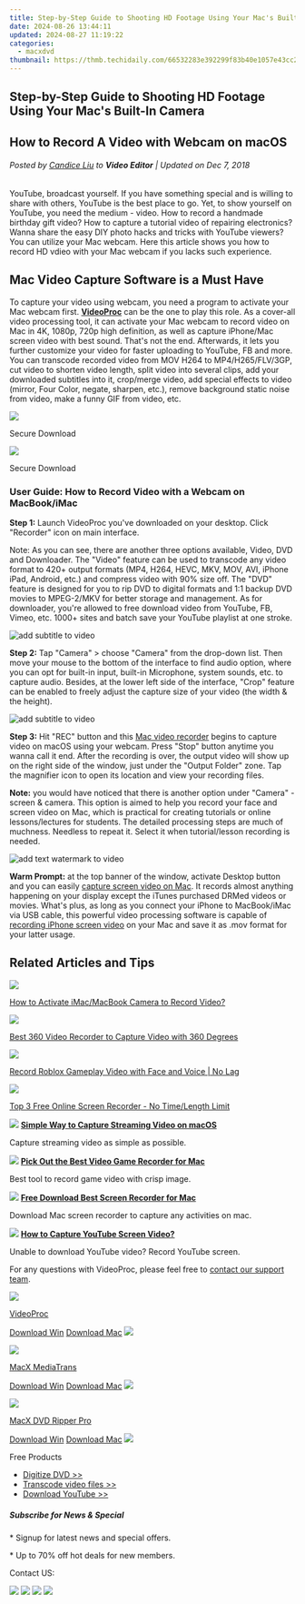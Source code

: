 ```yaml
---
title: Step-by-Step Guide to Shooting HD Footage Using Your Mac's Built-In Camera
date: 2024-08-26 13:44:11
updated: 2024-08-27 11:19:22
categories:
  - macxdvd
thumbnail: https://thmb.techidaily.com/66532283e392299f83b40e1057e43cc22a016c0905229694154e720c235ea49f.jpg
---
```


## Step-by-Step Guide to Shooting HD Footage Using Your Mac's Built-In Camera

## How to Record A Video with Webcam on macOS

###### Posted by [Candice Liu](https://www.linkedin.com/in/candice-liu-444483a3/) to **Video Editor** | Updated on Dec 7, 2018

YouTube, broadcast yourself. If you have something special and is willing to share with others, YouTube is the best place to go. Yet, to show yourself on YouTube, you need the medium - video. How to record a handmade birthday gift video? How to capture a tutorial video of repairing electronics? Wanna share the easy DIY photo hacks and tricks with YouTube viewers? You can utilize your Mac webcam. Here this article shows you how to record HD vdieo with your Mac webcam if you lacks such experience.



##  Mac Video Capture Software is a Must Have

To capture your video using webcam, you need a program to activate your Mac webcam first. [**VideoProc**](https://tools.techidaily.com/macxdvd/products/) can be the one to play this role. As a cover-all video processing tool, it can activate your Mac webcam to record video on Mac in 4K, 1080p, 720p high definition, as well as capture iPhone/Mac screen video with best sound. That's not the end. Afterwards, it lets you further customize your video for faster uploading to YouTube, FB and more. You can transcode recorded video from MOV H264 to MP4/H265/FLV/3GP, cut video to shorten video length, split video into several clips, add your downloaded subtitles into it, crop/merge video, add special effects to video (mirror, Four Color, negate, sharpen, etc.), remove background static noise from video, make a funny GIF from video, etc.

[![](https://www.macxdvd.com/video-editing/../seoimage/nfree_down.png)](https://tools.techidaily.com/macxdvd/products/) 

Secure Download

[![](https://www.macxdvd.com/video-editing/../seoimage/nfree_down_win.png)](https://tools.techidaily.com/macxdvd/products/) 

Secure Download



###  User Guide: How to Record Video with a Webcam on MacBook/iMac

**Step 1:** Launch VideoProc you've downloaded on your desktop. Click "Recorder" icon on main interface.

Note: As you can see, there are another three options available, Video, DVD and Downloader. The "Video" feature can be used to transcode any video format to 420+ output formats (MP4, H264, HEVC, MKV, MOV, AVI, iPhone iPad, Android, etc.) and compress video with 90% size off. The "DVD" feature is designed for you to rip DVD to digital formats and 1:1 backup DVD movies to MPEG-2/MKV for better storage and management. As for downloader, you're allowed to free download video from YouTube, FB, Vimeo, etc. 1000+ sites and batch save your YouTube playlist at one stroke.

![add subtitle to video](https://www.macxdvd.com/video-editing/step-image/videoproc-interface-700.jpg)

**Step 2:** Tap "Camera" > choose "Camera" from the drop-down list. Then move your mouse to the bottom of the interface to find audio option, where you can opt for built-in input, built-in Microphone, system sounds, etc. to capture audio. Besides, at the lower left side of the interface, "Crop" feature can be enabled to freely adjust the capture size of your video (the width & the height).

![add subtitle to video](https://www.macxdvd.com/video-editing/step-image/record-webcam-800.jpg)

**Step 3:** Hit "REC" button and this [Mac video recorder](https://tools.techidaily.com/macxdvd/products/) begins to capture video on macOS using your webcam. Press "Stop" button anytime you wanna call it end. After the recording is over, the output video will show up on the right side of the window, just under the "Output Folder" zone. Tap the magnifier icon to open its location and view your recording files.

**Note:** you would have noticed that there is another option under "Camera" - screen & camera. This option is aimed to help you record your face and screen video on Mac, which is practical for creating tutorials or online lessons/lectures for students. The detailed processing steps are much of muchness. Needless to repeat it. Select it when tutorial/lesson recording is needed.

![add text watermark to video](https://www.macxdvd.com/video-editing/step-image/screen-camera-800.jpg)

**Warm Prompt:** at the top banner of the window, activate Desktop button and you can easily [capture screen video on Mac](https://tools.techidaily.com/macxdvd/products/). It records almost anything happening on your display except the iTunes purchased DRMed videos or movies. What's plus, as long as you connect your iPhone to MacBook/iMac via USB cable, this powerful video processing software is capable of [recording iPhone screen video](https://tools.techidaily.com/macxdvd/products/) on your Mac and save it as .mov format for your latter usage.



## Related Articles and Tips

![](https://www.macxdvd.com/video-editing/../mobile/images/tipsimg/i6.jpg) 

[How to Activate iMac/MacBook Camera to Record Video?](https://tools.techidaily.com/macxdvd/products/)

![](https://www.macxdvd.com/video-editing/../mobile/images/tipsimg/i1.jpg) 

[Best 360 Video Recorder to Capture Video with 360 Degrees](https://tools.techidaily.com/macxdvd/products/) 

![](https://www.macxdvd.com/video-editing/../mobile/images/tipsimg/i8.jpg) 

[Record Roblox Gameplay Video with Face and Voice | No Lag](https://tools.techidaily.com/macxdvd/products/)

![](https://www.macxdvd.com/video-editing/../mobile/images/tipsimg/i7.jpg) 

[Top 3 Free Online Screen Recorder - No Time/Length Limit](https://tools.techidaily.com/macxdvd/products/)



![](https://www.macxdvd.com/video-editing/../seoimage/link_icon_blue.png) **[Simple Way to Capture Streaming Video on macOS](https://tools.techidaily.com/macxdvd/products/)** 

Capture streaming video as simple as possible. 

![](https://www.macxdvd.com/video-editing/../seoimage/link_icon_blue.png) **[Pick Out the Best Video Game Recorder for Mac](https://tools.techidaily.com/macxdvd/products/)** 

Best tool to record game video with crisp image.

![](https://www.macxdvd.com/video-editing/../seoimage/link_icon_blue.png) **[Free Download Best Screen Recorder for Mac](https://tools.techidaily.com/macxdvd/products/)** 

Download Mac screen recorder to capture any activities on mac.

![](https://www.macxdvd.com/video-editing/../seoimage/link_icon_blue.png) **[How to Capture YouTube Screen Video?](https://tools.techidaily.com/macxdvd/products/)** 

Unable to download YouTube video? Record YouTube screen. 



For any questions with VideoProc, please feel free to [contact our support team](https://tools.techidaily.com/macxdvd/products/). 



![](https://www.macxdvd.com/video-editing/../mobile/images/seoimg/i2.png)

[VideoProc](https://tools.techidaily.com/macxdvd/products/)

[Download Win](https://tools.techidaily.com/macxdvd/products/) [Download Mac](https://tools.techidaily.com/macxdvd/products/) ![](https://www.macxdvd.com/video-editing/../mobile/images/seoimg/dicon.png) 

![](https://www.macxdvd.com/video-editing/../mobile/images/seoimg/i1.png)

[MacX MediaTrans](https://tools.techidaily.com/macxdvd/products/)

[Download Win](https://tools.techidaily.com/winxdvd/products/) [Download Mac](https://tools.techidaily.com/macxdvd/products/) ![](https://www.macxdvd.com/video-editing/../mobile/images/seoimg/dicon.png) 

![](https://www.macxdvd.com/video-editing/../mobile/images/seoimg/i3.png)

[MacX DVD Ripper Pro](https://tools.techidaily.com/macxdvd/products/)

[Download Win](https://tools.techidaily.com/macxdvd/products/) [Download Mac](https://tools.techidaily.com/macxdvd/products/) ![](https://www.macxdvd.com/video-editing/../mobile/images/seoimg/dicon.png) 

Free Products

* [Digitize DVD >>](https://tools.techidaily.com/macxdvd/products/)
* [Transcode video files >>](https://tools.techidaily.com/macxdvd/products/)
* [Download YouTube >>](https://tools.techidaily.com/macxdvd/products/)

##### Subscribe for News & Special 

\* Signup for latest news and special offers.

\* Up to 70% off hot deals for new members.

Contact US:

[![](https://www.macxdvd.com/video-editing/../seoimage/fa.png)](https://www.facebook.com/macxdvd) [![](https://www.macxdvd.com/video-editing/../seoimage/t.png)](https://twitter.com/Macxdvd%5FSoft) [![](https://www.macxdvd.com/video-editing/../seoimage/g.png)](https://www.macxdvd.com/video-editing/mailto:contact@macxdvd.com) [![](https://www.macxdvd.com/video-editing/../seoimage/y.png)](https://www.youtube.com/user/macxdvd)

<ins class="adsbygoogle"
     style="display:block"
     data-ad-format="autorelaxed"
     data-ad-client="ca-pub-7571918770474297"
     data-ad-slot="1223367746"></ins>



<ins class="adsbygoogle"
     style="display:block"
     data-ad-client="ca-pub-7571918770474297"
     data-ad-slot="8358498916"
     data-ad-format="auto"
     data-full-width-responsive="true"></ins>
